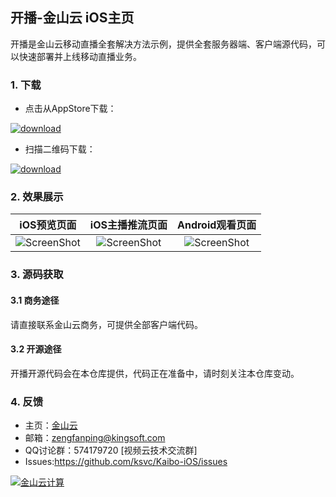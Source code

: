 ## 开播-金山云 iOS主页

开播是金山云移动直播全套解决方法示例，提供全套服务器端、客户端源代码，可以快速部署并上线移动直播业务。

### 1. 下载

* 点击从AppStore下载：

[![download](https://raw.githubusercontent.com/wiki/ksvc/Kaibo-iOS/images/logo.png)](https://appsto.re/cn/qJxaib.i)


* 扫描二维码下载：

[![download](https://raw.githubusercontent.com/wiki/ksvc/Kaibo-iOS/images/kaibo-qr.png)](https://appsto.re/cn/qJxaib.i)


### 2. 效果展示

| iOS预览页面 | iOS主播推流页面 |Android观看页面 |
| :---: | :---:| :---:|
|![ScreenShot](https://raw.githubusercontent.com/wiki/ksvc/Kaibo-iOS/images/previewv1.0.1.png)|![ScreenShot](https://raw.githubusercontent.com/wiki/ksvc/Kaibo-iOS/images/streamv1.0.1.png)|![ScreenShot](https://raw.githubusercontent.com/wiki/ksvc/Kaibo-Android/images/playerv1.0.1.jpg)|

### 3. 源码获取
#### 3.1 商务途径
请直接联系金山云商务，可提供全部客户端代码。

#### 3.2 开源途径
开播开源代码会在本仓库提供，代码正在准备中，请时刻关注本仓库变动。

### 4. 反馈
* 主页：[金山云](http://www.ksyun.com/)
* 邮箱：<zengfanping@kingsoft.com>
* QQ讨论群：574179720 [视频云技术交流群] 
* Issues:<https://github.com/ksvc/Kaibo-iOS/issues>

<a href="http://www.ksyun.com/"><img src="https://raw.githubusercontent.com/wiki/ksvc/KSYLive_Android/images/logo.png" border="0" alt="金山云计算" /></a>
